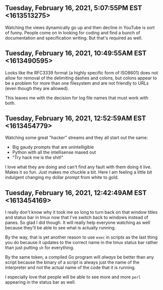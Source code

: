 ## Tuesday, February 16, 2021, 5:07:55PM EST <1613513275>

Watching the views dynamically go up and then decline in YouTube is sort
of funny. People come on in looking for coding and find a bunch of
documentation and specification writing. But that's required as well.

## Tuesday, February 16, 2021, 10:49:55AM EST <1613490595>

Looks like the RFC3339 format (a highly specific form of ISO8601) does
not allow for removal of the delimiting dashes and colons, but colons
appear to be a problem for more than one filesystem and are not friendly
to URLs (even though they are allowed).

This leaves me with the decision for log file names that must work with
both.

## Tuesday, February 16, 2021, 12:52:59AM EST <1613454779>

Watching some great "hacker" streams and they all start out the same:

* Big gaudy prompts that are unintelligible
* Python with all the intellisense maxed out
* "Try hack me is the shit!"

I love what they are doing and can't find any fault with them doing it
live. Makes it so fun. Just makes me chuckle a bit. Here I am feeling a
little bit indulgent changing my dollar prompt from white to gold.

## Tuesday, February 16, 2021, 12:42:49AM EST <1613454169>

I really don't know why it took me so long to turn back on that window
titles and status bar in tmux now that I've switch back to windows
instead of panes. So glad I did though. It will really help everyone
watching as well because they'll be able to see what is actually
running. 

By the way, that is yet another reason to use `exec` in scripts as the
last thing you do because it updates to the correct name in the tmux
status bar rather than just putting `sh` for everything.

By the same token, a compiled Go program will *always* be better than
any script because the binary of a script is always just the name of the
interpreter and not the actual name of the code that it is running. 

I especially love that people will be able to see more and more `perl`
appearing in the status bar as well.
